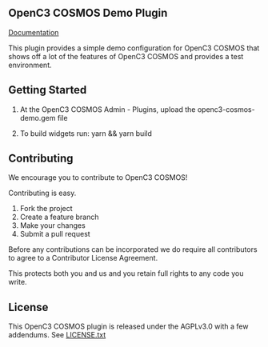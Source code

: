 ## OpenC3 COSMOS Demo Plugin

[Documentation](https://openc3.com)

This plugin provides a simple demo configuration for OpenC3 COSMOS that shows off a lot of the features of OpenC3 COSMOS and provides a test environment.

## Getting Started

1.  At the OpenC3 COSMOS Admin - Plugins, upload the openc3-cosmos-demo.gem file

2. To build widgets run: yarn && yarn build

## Contributing

We encourage you to contribute to OpenC3 COSMOS!

Contributing is easy.

1. Fork the project
2. Create a feature branch
3. Make your changes
4. Submit a pull request

Before any contributions can be incorporated we do require all contributors to agree to a Contributor License Agreement.

This protects both you and us and you retain full rights to any code you write.

## License

This OpenC3 COSMOS plugin is released under the AGPLv3.0 with a few addendums. See [LICENSE.txt](LICENSE.txt)
